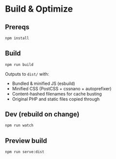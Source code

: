 # Build & Optimize

## Prereqs

```bash
npm install
```

## Build

```bash
npm run build
```

Outputs to `dist/` with:

- Bundled & minified JS (esbuild)
- Minified CSS (PostCSS + cssnano + autoprefixer)
- Content-hashed filenames for cache busting
- Original PHP and static files copied through

## Dev (rebuild on change)

```bash
npm run watch
```

## Preview build

```bash
npm run serve:dist
```
